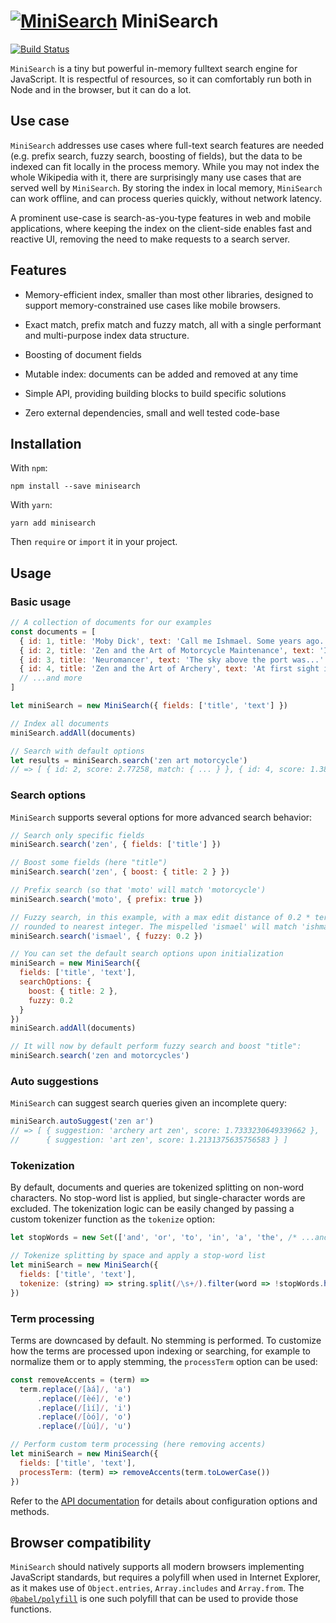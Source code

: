 # [![MiniSearch](https://lucaong.github.io/minisearch/MiniSearch.svg)](https://lucaong.github.io/minisearch/) MiniSearch

[![Build Status](https://travis-ci.org/lucaong/minisearch.svg?branch=master)](https://travis-ci.org/lucaong/minisearch)

`MiniSearch` is a tiny but powerful in-memory fulltext search engine for
JavaScript. It is respectful of resources, so it can comfortably run both in
Node and in the browser, but it can do a lot.

## Use case

`MiniSearch` addresses use cases where full-text search features are needed
(e.g. prefix search, fuzzy search, boosting of fields), but the data to be
indexed can fit locally in the process memory. While you may not index the whole
Wikipedia with it, there are surprisingly many use cases that are served well by
`MiniSearch`. By storing the index in local memory, `MiniSearch` can work
offline, and can process queries quickly, without network latency.

A prominent use-case is search-as-you-type features in web and mobile
applications, where keeping the index on the client-side enables fast and
reactive UI, removing the need to make requests to a search server.


## Features

  * Memory-efficient index, smaller than most other libraries, designed to
    support memory-constrained use cases like mobile browsers.

  * Exact match, prefix match and fuzzy match, all with a single performant and
    multi-purpose index data structure.

  * Boosting of document fields

  * Mutable index: documents can be added and removed at any time

  * Simple API, providing building blocks to build specific solutions

  * Zero external dependencies, small and well tested code-base


## Installation

With `npm`:

```
npm install --save minisearch
```

With `yarn`:

```
yarn add minisearch
```

Then `require` or `import` it in your project.


## Usage

### Basic usage

```javascript
// A collection of documents for our examples
const documents = [
  { id: 1, title: 'Moby Dick', text: 'Call me Ishmael. Some years ago...' },
  { id: 2, title: 'Zen and the Art of Motorcycle Maintenance', text: 'I can see by my watch...' },
  { id: 3, title: 'Neuromancer', text: 'The sky above the port was...' },
  { id: 4, title: 'Zen and the Art of Archery', text: 'At first sight it must seem...' },
  // ...and more
]

let miniSearch = new MiniSearch({ fields: ['title', 'text'] })

// Index all documents
miniSearch.addAll(documents)

// Search with default options
let results = miniSearch.search('zen art motorcycle')
// => [ { id: 2, score: 2.77258, match: { ... } }, { id: 4, score: 1.38629, match: { ... } } ]
```

### Search options

`MiniSearch` supports several options for more advanced search behavior:

```javascript
// Search only specific fields
miniSearch.search('zen', { fields: ['title'] })

// Boost some fields (here "title")
miniSearch.search('zen', { boost: { title: 2 } })

// Prefix search (so that 'moto' will match 'motorcycle')
miniSearch.search('moto', { prefix: true })

// Fuzzy search, in this example, with a max edit distance of 0.2 * term length,
// rounded to nearest integer. The mispelled 'ismael' will match 'ishmael'.
miniSearch.search('ismael', { fuzzy: 0.2 })

// You can set the default search options upon initialization
miniSearch = new MiniSearch({
  fields: ['title', 'text'],
  searchOptions: {
    boost: { title: 2 },
    fuzzy: 0.2
  }
})
miniSearch.addAll(documents)

// It will now by default perform fuzzy search and boost "title":
miniSearch.search('zen and motorcycles')
```

### Auto suggestions

`MiniSearch` can suggest search queries given an incomplete query:

```javascript
miniSearch.autoSuggest('zen ar')
// => [ { suggestion: 'archery art zen', score: 1.7333230649339662 },
//      { suggestion: 'art zen', score: 1.2131375635756583 } ]
```

### Tokenization

By default, documents and queries are tokenized splitting on non-word
characters. No stop-word list is applied, but single-character words are
excluded. The tokenization logic can be easily changed by passing a custom
tokenizer function as the `tokenize` option:

```javascript
let stopWords = new Set(['and', 'or', 'to', 'in', 'a', 'the', /* ...and more */ ])

// Tokenize splitting by space and apply a stop-word list
let miniSearch = new MiniSearch({
  fields: ['title', 'text'],
  tokenize: (string) => string.split(/\s+/).filter(word => !stopWords.has(word))
})
```

### Term processing

Terms are downcased by default. No stemming is performed. To customize how the
terms are processed upon indexing or searching, for example to normalize them or
to apply stemming, the `processTerm` option can be used:

```javascript
const removeAccents = (term) =>
  term.replace(/[àá]/, 'a')
      .replace(/[èé]/, 'e')
      .replace(/[ìí]/, 'i')
      .replace(/[òó]/, 'o')
      .replace(/[ùú]/, 'u')

// Perform custom term processing (here removing accents)
let miniSearch = new MiniSearch({
  fields: ['title', 'text'],
  processTerm: (term) => removeAccents(term.toLowerCase())
})
```

Refer to the [API documentation](https://lucaong.github.io/minisearch/identifiers.html)
for details about configuration options and methods.


## Browser compatibility

`MiniSearch` should natively supports all modern browsers implementing
JavaScript standards, but requires a polyfill when used in Internet Explorer, as
it makes use of `Object.entries`, `Array.includes` and `Array.from`. The
[`@babel/polyfill`](https://babeljs.io/docs/en/babel-polyfill) is one such
polyfill that can be used to provide those functions.
